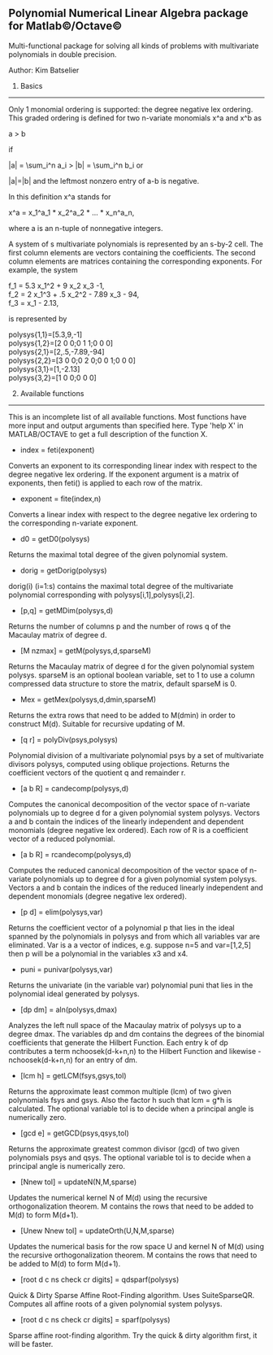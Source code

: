 Polynomial Numerical Linear Algebra package for Matlab&copy;/Octave&copy;
-------------------------------------------------------------------------
Multi-functional package for solving all kinds of problems with multivariate polynomials in double precision.  

Author: Kim Batselier

1. Basics
---------
Only 1 monomial ordering is supported: the degree negative lex ordering. This graded ordering is defined for two n-variate monomials x^a and x^b as

a > b

if 

|a| = \sum_i^n a_i > |b| = \sum_i^n b_i or

|a|=|b| and the leftmost nonzero entry of a-b is negative.

In this definition x^a stands for

x^a = x_1^a_1 * x_2^a_2 * ... * x_n^a_n,

where a is an n-tuple of nonnegative integers.

A system of s multivariate polynomials is represented by an s-by-2 cell. The first column elements are vectors containing the coefficients. The second column elements are matrices containing the corresponding exponents. For example, the system

f_1 = 5.3 x_1^2 + 9 x_2 x_3 -1,  
f_2 = 2 x_1^3 + .5 x_2^2 - 7.89 x_3 - 94,  
f_3 = x_1 - 2.13,  

is represented by

polysys{1,1}=[5.3,9,-1]  
polysys{1,2}=[2 0 0;0 1 1;0 0 0]  
polysys{2,1}=[2,.5,-7.89,-94]  
polysys{2,2}=[3 0 0;0 2 0;0 0 1;0 0 0]  
polysys{3,1}=[1,-2.13]  
polysys{3,2}=[1 0 0;0 0 0]  

2. Available functions
----------------------

This is an incomplete list of all available functions. Most functions have more input and output arguments than specified here. Type 'help X' in MATLAB/OCTAVE to get a full description of the function X.  

* index = feti(exponent)

Converts an exponent to its corresponding linear index with respect to the degree negative lex ordering. If the exponent argument is a matrix of exponents, then feti() is applied to each row of the matrix.

* exponent = fite(index,n)

Converts a linear index with respect to the degree negative lex ordering to the corresponding n-variate exponent.

* d0 = getD0(polysys)

Returns the maximal total degree of the given polynomial system.

* dorig = getDorig(polysys)

dorig(i) (i=1:s) contains the maximal total degree of the multivariate polynomial corresponding with polysys[i,1],polysys[i,2].

* [p,q] = getMDim(polysys,d)

Returns the number of columns p and the number of rows q of the Macaulay matrix of degree d.

* [M nzmax]  = getM(polysys,d,sparseM)

Returns the Macaulay matrix of degree d for the given polynomial system polysys. sparseM is an optional boolean variable, set to 1 to use a column compressed data structure to store the matrix, default sparseM is 0.

* Mex = getMex(polysys,d,dmin,sparseM)

Returns the extra rows that need to be added to M(dmin) in order to
construct M(d). Suitable for recursive updating of M.

* [q r] = polyDiv(psys,polysys)

Polynomial division of a multivariate polynomial psys by a set of multivariate divisors polysys, computed using oblique projections. Returns the coefficient vectors of the quotient q and remainder r.

* [a b R] = candecomp(polysys,d)

Computes the canonical decomposition of the vector space of n-variate polynomials up to degree d for a given polynomial system polysys. Vectors a and b contain the indices of the linearly independent and dependent monomials (degree negative lex ordered). Each row of R is a coefficient vector of a reduced polynomial.

* [a b R] = rcandecomp(polysys,d)

Computes the reduced canonical decomposition of the vector space of n-variate polynomials up to degree d for a given polynomial system polysys. Vectors a and b contain the indices of the reduced linearly independent and dependent monomials (degree negative lex ordered).

* [p d] = elim(polysys,var)

Returns the coefficient vector of a polynomial p that lies in the ideal spanned by the polynomials in polysys and from which all variables var are eliminated. Var is a a vector of indices, e.g. suppose n=5 and var=[1,2,5] then p will be a polynomial in the variables x3 and x4.

* puni = punivar(polysys,var)

Returns the univariate (in the variable var) polynomial puni that lies in the polynomial ideal generated by polysys.

 
* [dp dm] = aln(polysys,dmax)

Analyzes the left null space of the Macaulay matrix of polysys up to a degree dmax. The variables dp and dm contains the degrees of the binomial coefficients that generate the Hilbert Function. Each entry k of dp contributes a term nchoosek(d-k+n,n) to the Hilbert Function and likewise -nchoosek(d-k+n,n) for an entry of dm.

* [lcm h] = getLCM(fsys,gsys,tol)

Returns the approximate least common multiple (lcm) of two given polynomials fsys and gsys. Also the factor h such that lcm = g*h is calculated. The optional variable tol is to decide when a principal angle is numerically zero.

* [gcd e] = getGCD(psys,qsys,tol)

Returns the approximate greatest common divisor (gcd) of two given polynomials psys and qsys. The optional variable tol is to decide when a principal angle is numerically zero.

* [Nnew tol] = updateN(N,M,sparse)

Updates the numerical kernel N of M(d) using the recursive orthogonalization theorem. M contains the rows that need to be added to M(d) to form M(d+1).

* [Unew Nnew tol] = updateOrth(U,N,M,sparse)

Updates the numerical basis for the row space U and kernel N of M(d) using the recursive orthogonalization theorem. M contains the rows that need to be added to M(d) to form M(d+1).

* [root d c ns check cr digits] = qdsparf(polysys)

Quick & Dirty Sparse Affine Root-Finding algorithm. Uses SuiteSparseQR. Computes all affine roots of a given polynomial system polysys.

* [root d c ns check cr digits] = sparf(polysys)

Sparse affine root-finding algorithm. Try the quick & dirty algorithm first, it will be faster.
